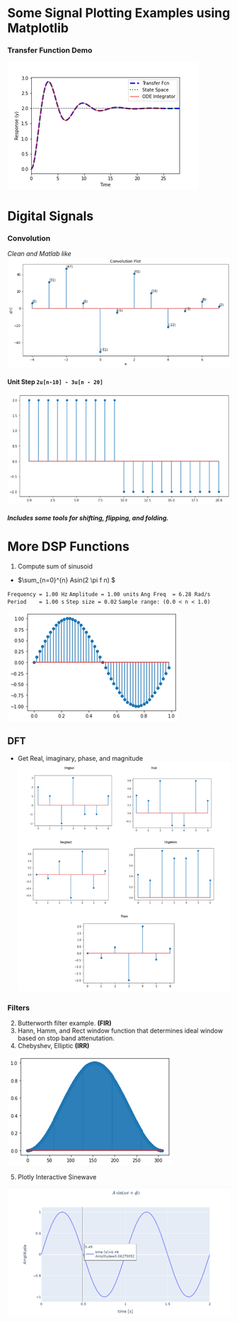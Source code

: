 # Some Signal Plotting Examples using Matplotlib

### Transfer Function Demo
![secondOrder](2nd_order.png)

# Digital Signals
### Convolution 
*Clean and Matlab like*
![conv](conv1.png)

#### Unit Step `2u[n-10] - 3u[n - 20]`
![ustep](ustep.png)

#### *Includes some tools for shifting, flipping, and folding.*

# More DSP Functions

1) Compute sum of sinusoid
* $\sum_{n=0}^{n} Asin(2 \pi f n) $

`Frequency = 1.00 Hz`
`Amplitude = 1.00 units`
`Ang Freq  = 6.28 Rad/s`
`Period    = 1.00 s`
`Step size = 0.02`
`Sample range: (0.0 < n < 1.0)`

![sinsum](sinsum.png)

## DFT
- Get Real, imaginary, phase, and magnitude
![dft](dft.png)
### Filters 
2) Butterworth filter example. **(FIR)**
3) Hann, Hamm, and Rect window function that determines ideal window based on stop band attenutation. 
4) Chebyshev, Elliptic  **(IRR)**

![window](window.png)

5) Plotly Interactive Sinewave

![plotlysine](plotlysine.png)
